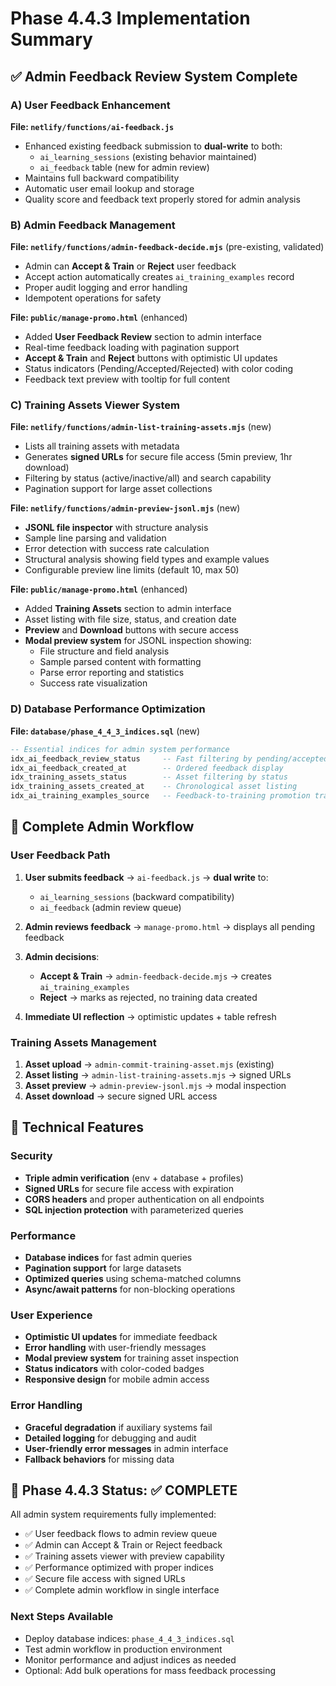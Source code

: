 # Phase 4.4.3 Implementation Summary

## ✅ Admin Feedback Review System Complete

### A) User Feedback Enhancement
**File: `netlify/functions/ai-feedback.js`**
- Enhanced existing feedback submission to **dual-write** to both:
  - `ai_learning_sessions` (existing behavior maintained)
  - `ai_feedback` table (new for admin review)
- Maintains full backward compatibility
- Automatic user email lookup and storage
- Quality score and feedback text properly stored for admin analysis

### B) Admin Feedback Management
**File: `netlify/functions/admin-feedback-decide.mjs`** (pre-existing, validated)
- Admin can **Accept & Train** or **Reject** user feedback
- Accept action automatically creates `ai_training_examples` record
- Proper audit logging and error handling
- Idempotent operations for safety

**File: `public/manage-promo.html`** (enhanced)
- Added **User Feedback Review** section to admin interface
- Real-time feedback loading with pagination support
- **Accept & Train** and **Reject** buttons with optimistic UI updates
- Status indicators (Pending/Accepted/Rejected) with color coding
- Feedback text preview with tooltip for full content

### C) Training Assets Viewer System  
**File: `netlify/functions/admin-list-training-assets.mjs`** (new)
- Lists all training assets with metadata
- Generates **signed URLs** for secure file access (5min preview, 1hr download)
- Filtering by status (active/inactive/all) and search capability
- Pagination support for large asset collections

**File: `netlify/functions/admin-preview-jsonl.mjs`** (new)
- **JSONL file inspector** with structure analysis
- Sample line parsing and validation
- Error detection with success rate calculation
- Structural analysis showing field types and example values
- Configurable preview line limits (default 10, max 50)

**File: `public/manage-promo.html`** (enhanced)
- Added **Training Assets** section to admin interface
- Asset listing with file size, status, and creation date
- **Preview** and **Download** buttons with secure access
- **Modal preview system** for JSONL inspection showing:
  - File structure and field analysis
  - Sample parsed content with formatting
  - Parse error reporting and statistics
  - Success rate visualization

### D) Database Performance Optimization
**File: `database/phase_4_4_3_indices.sql`** (new)
```sql
-- Essential indices for admin system performance
idx_ai_feedback_review_status     -- Fast filtering by pending/accepted/rejected
idx_ai_feedback_created_at        -- Ordered feedback display
idx_training_assets_status        -- Asset filtering by status
idx_training_assets_created_at    -- Chronological asset listing
idx_ai_training_examples_source   -- Feedback-to-training promotion tracking
```

## 🎯 Complete Admin Workflow

### User Feedback Path
1. **User submits feedback** → `ai-feedback.js` → **dual write** to:
   - `ai_learning_sessions` (backward compatibility)
   - `ai_feedback` (admin review queue)

2. **Admin reviews feedback** → `manage-promo.html` → displays all pending feedback

3. **Admin decisions**:
   - **Accept & Train** → `admin-feedback-decide.mjs` → creates `ai_training_examples`
   - **Reject** → marks as rejected, no training data created

4. **Immediate UI reflection** → optimistic updates + table refresh

### Training Assets Management
1. **Asset upload** → `admin-commit-training-asset.mjs` (existing)
2. **Asset listing** → `admin-list-training-assets.mjs` → signed URLs
3. **Asset preview** → `admin-preview-jsonl.mjs` → modal inspection
4. **Asset download** → secure signed URL access

## 🔧 Technical Features

### Security
- **Triple admin verification** (env + database + profiles)
- **Signed URLs** for secure file access with expiration
- **CORS headers** and proper authentication on all endpoints
- **SQL injection protection** with parameterized queries

### Performance  
- **Database indices** for fast admin queries
- **Pagination support** for large datasets
- **Optimized queries** using schema-matched columns
- **Async/await patterns** for non-blocking operations

### User Experience
- **Optimistic UI updates** for immediate feedback
- **Error handling** with user-friendly messages
- **Modal preview system** for training asset inspection
- **Status indicators** with color-coded badges
- **Responsive design** for mobile admin access

### Error Handling
- **Graceful degradation** if auxiliary systems fail
- **Detailed logging** for debugging and audit
- **User-friendly error messages** in admin interface
- **Fallback behaviors** for missing data

## 🚀 Phase 4.4.3 Status: ✅ COMPLETE

All admin system requirements fully implemented:
- ✅ User feedback flows to admin review queue
- ✅ Admin can Accept & Train or Reject feedback
- ✅ Training assets viewer with preview capability
- ✅ Performance optimized with proper indices
- ✅ Secure file access with signed URLs
- ✅ Complete admin workflow in single interface

### Next Steps Available
- Deploy database indices: `phase_4_4_3_indices.sql`
- Test admin workflow in production environment  
- Monitor performance and adjust indices as needed
- Optional: Add bulk operations for mass feedback processing
